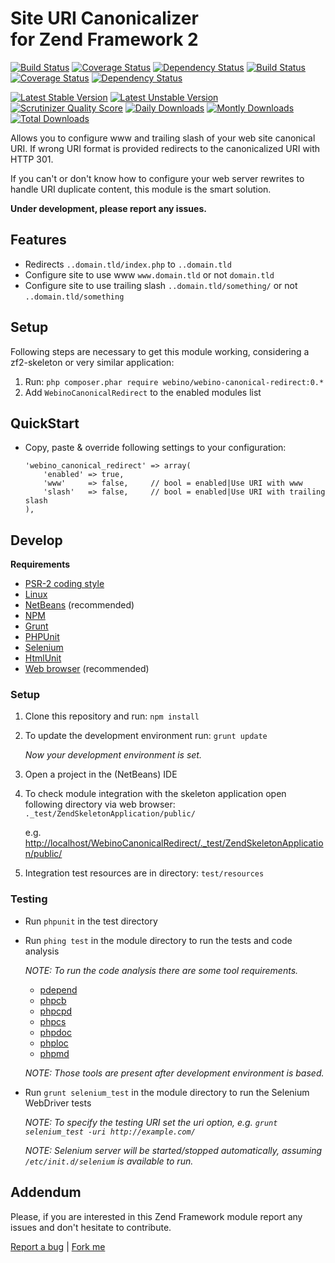 # Site URI Canonicalizer <br /> for Zend Framework 2

  [![Build Status](https://secure.travis-ci.org/webino/WebinoCanonicalRedirect.png?branch=master)](http://travis-ci.org/webino/WebinoCanonicalRedirect "Master Build Status")
  [![Coverage Status](https://coveralls.io/repos/webino/WebinoCanonicalRedirect/badge.png?branch=master)](https://coveralls.io/r/webino/WebinoCanonicalRedirect?branch=master "Master Coverage Status")
  [![Dependency Status](https://www.versioneye.com/user/projects/52a21914632bac3e8600007c/badge.png)](https://www.versioneye.com/user/projects/52a21914632bac3e8600007c "Master Dependency Status")
  [![Build Status](https://secure.travis-ci.org/webino/WebinoCanonicalRedirect.png?branch=develop)](http://travis-ci.org/webino/WebinoCanonicalRedirect "Develop Build Status")
  [![Coverage Status](https://coveralls.io/repos/webino/WebinoCanonicalRedirect/badge.png?branch=develop)](https://coveralls.io/r/webino/WebinoCanonicalRedirect?branch=develop "Develop Coverage Status")
  [![Dependency Status](https://www.versioneye.com/user/projects/52a19caa632bac3bd6000040/badge.png)](https://www.versioneye.com/user/projects/52a19caa632bac3bd6000040 "Develop Dependency Status")

  [![Latest Stable Version](https://poser.pugx.org/webino/webino-canonical-redirect/v/stable.png)](https://packagist.org/packages/webino/webino-canonical-redirect "Latest Stable Version")
  [![Latest Unstable Version](https://poser.pugx.org/webino/webino-canonical-redirect/v/unstable.png)](https://packagist.org/packages/webino/webino-canonical-redirect "Latest Unstable Version")
  [![Scrutinizer Quality Score](https://scrutinizer-ci.com/g/webino/WebinoCanonicalRedirect/badges/quality-score.png?s=f608383f40b945e5667f9a0e1ae9c41616454a13)](https://scrutinizer-ci.com/g/webino/WebinoCanonicalRedirect/ "Quality Score")
  [![Daily Downloads](https://poser.pugx.org/webino/webino-canonical-redirect/d/daily.png)](https://packagist.org/packages/webino/webino-canonical-redirect "Daily Downloads")
  [![Montly Downloads](https://poser.pugx.org/webino/webino-canonical-redirect/d/monthly.png)](https://packagist.org/packages/webino/webino-canonical-redirect "Monthly Downloads")
  [![Total Downloads](https://poser.pugx.org/webino/webino-canonical-redirect/downloads.png)](https://packagist.org/packages/webino/webino-canonical-redirect "Total Downloads")


  Allows you to configure www and trailing slash of your web site canonical URI. If wrong URI format is provided redirects to the canonicalized URI with HTTP 301.

  If you can't or don't know how to configure your web server rewrites to handle URI duplicate content, this module is the smart solution.

  **Under development, please report any issues.**

## Features

  - Redirects `..domain.tld/index.php` to `..domain.tld`
  - Configure site to use www  `www.domain.tld` or not `domain.tld`
  - Configure site to use trailing slash `..domain.tld/something/` or not `..domain.tld/something`

## Setup

  Following steps are necessary to get this module working, considering a zf2-skeleton or very similar application:

  1. Run: `php composer.phar require webino/webino-canonical-redirect:0.*`
  3. Add `WebinoCanonicalRedirect` to the enabled modules list

## QuickStart

  - Copy, paste & override following settings to your configuration:

        'webino_canonical_redirect' => array(
            'enabled' => true,
            'www'     => false,     // bool = enabled|Use URI with www
            'slash'   => false,     // bool = enabled|Use URI with trailing slash
        ),

## Develop

**Requirements**

  - [PSR-2 coding style](https://github.com/php-fig/fig-standards/blob/master/accepted/PSR-2-coding-style-guide.md)
  - [Linux](http://www.ubuntu.com/download)
  - [NetBeans](https://netbeans.org/downloads/) (recommended)
  - [NPM](https://npmjs.org/)
  - [Grunt](http://gruntjs.com/getting-started)
  - [PHPUnit](http://phpunit.de/manual/3.7/en/installation.html)
  - [Selenium](http://www.seleniumhq.org/)
  - [HtmlUnit](http://htmlunit.sourceforge.net/)
  - [Web browser](https://www.google.com/intl/sk/chrome/browser/) (recommended)

### Setup

  1. Clone this repository and run: `npm install`

  2. To update the development environment run: `grunt update`

     *Now your development environment is set.*

  3. Open a project in the (NetBeans) IDE

  4. To check module integration with the skeleton application open following directory via web browser:
     `._test/ZendSkeletonApplication/public/`

     e.g. [http://localhost/WebinoCanonicalRedirect/._test/ZendSkeletonApplication/public/](http://localhost/WebinoCanonicalRedirect/._test/ZendSkeletonApplication/public/)

  5. Integration test resources are in directory: `test/resources`

### Testing

  - Run `phpunit` in the test directory
  - Run `phing test` in the module directory to run the tests and code analysis

    *NOTE: To run the code analysis there are some tool requirements.*
      - [pdepend](http://pdepend.org/)
      - [phpcb](https://github.com/Mayflower/PHP_CodeBrowser)
      - [phpcpd](https://github.com/sebastianbergmann/phpcpd)
      - [phpcs](http://pear.php.net/package/PHP_CodeSniffer/)
      - [phpdoc](http://www.phpdoc.org/)
      - [phploc](https://github.com/sebastianbergmann/phploc)
      - [phpmd](http://phpmd.org/download/index.html)

    *NOTE: Those tools are present after development environment is based.*

  - Run `grunt selenium_test` in the module directory to run the Selenium WebDriver tests

    *NOTE: To specify the testing URI set the uri option, e.g. `grunt selenium_test -uri http://example.com/`*

    *NOTE: Selenium server will be started/stopped automatically, assuming `/etc/init.d/selenium` is available to run.*

## Addendum

  Please, if you are interested in this Zend Framework module report any issues and don't hesitate to contribute.

[Report a bug](https://github.com/webino/WebinoCanonicalRedirect/issues) | [Fork me](https://github.com/webino/WebinoCanonicalRedirect)

